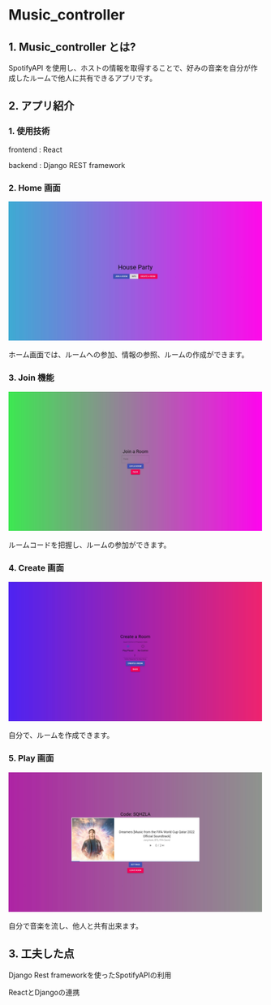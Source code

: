 # Music_controller

## 1. Music_controller とは?

SpotifyAPI を使用し、ホストの情報を取得することで、好みの音楽を自分が作成したルームで他人に共有できるアプリです。

## 2. アプリ紹介

### 1. 使用技術

<p>frontend : React</p>
<p>backend : Django REST framework</p>

### 2. Home 画面

<img src="md_images/Home.jpg" alt="home" width="500">
<p>ホーム画面では、ルームへの参加、情報の参照、ルームの作成ができます。</p>

### 3. Join 機能

<img src="md_images/Join.jpg" alt="join" width="500">
<p>ルームコードを把握し、ルームの参加ができます。</p>

### 4. Create 画面

<img src="md_images/Create.jpg" alt="create" width="500">
<p>自分で、ルームを作成できます。</p>

### 5. Play 画面

<img src="md_images/Play.jpg" alt="play" width="500">
<p>自分で音楽を流し、他人と共有出来ます。</p>

## 3. 工夫した点

<p>Django Rest frameworkを使ったSpotifyAPIの利用</p>
<p>ReactとDjangoの連携</p>
